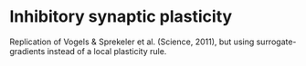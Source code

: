 # Inhibitory synaptic plasticity 

Replication of Vogels & Sprekeler et al. (Science, 2011), but using surrogate-gradients instead of a local plasticity rule. 
